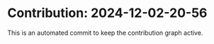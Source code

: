 # Contribution: 2024-12-02-20-56
This is an automated commit to keep the contribution graph active.
